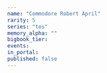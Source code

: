 ```yaml
---
name: "Commodore Robert April"
rarity: 5
series: "tos"
memory_alpha: ""
bigbook_tier:
events:
in_portal:
published: false
---
```

